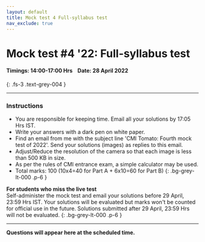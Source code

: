 ```yaml
---
layout: default
title: Mock test 4 Full-syllabus test
nav_exclude: true
---
```



#  Mock test #4 '22: Full-syllabus test

#### Timings: 14:00-17:00 Hrs &nbsp;&nbsp;  Date: 28 April 2022
{: .fs-3 .text-grey-004 }

---


### Instructions

- You are responsible for keeping time. Email all your solutions by 17:05 Hrs IST.
- Write your answers with a dark pen on white paper.
- Find an email from me with the subject line 'CMI Tomato: Fourth mock test of 2022'. Send your solutions (images) as replies to this email.
- Adjust/Reduce the resolution of the camera so that each image is less than 500 KB in size.
- As per the rules of CMI entrance exam, a simple calculator may be used.
- Total marks: 100 (10x4=40 for Part A + 6x10=60 for Part B)
{: .bg-grey-lt-000 .p-6 }


**For students who miss the live test**<br>
Self-administer the mock test and email your solutions before 29 April, 23:59 Hrs IST. Your solutions will be evaluated
but marks won't be counted for official use in the future. Solutions submitted after 29 April, 23:59 Hrs will not be evaluated.
{: .bg-grey-lt-000 .p-6 }

---


**Questions will appear here at the scheduled time.**


